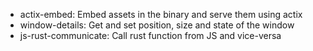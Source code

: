 * actix-embed: Embed assets in the binary and serve them using actix
* window-details: Get and set position, size and state of the window
* js-rust-communicate: Call rust function from JS and vice-versa